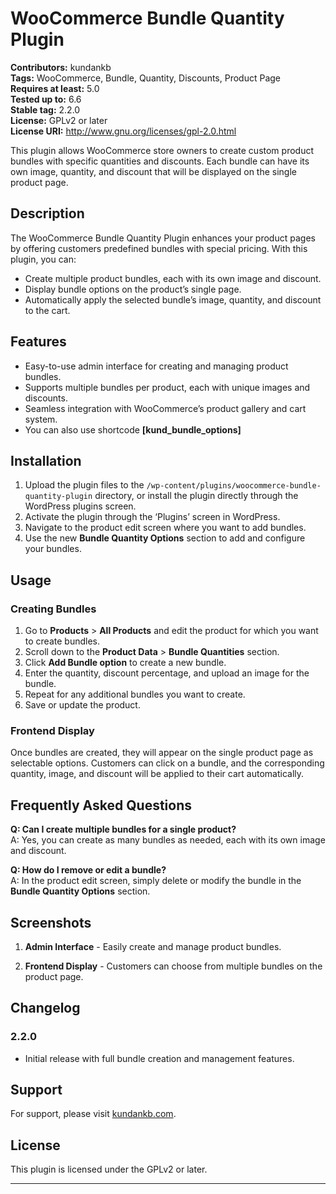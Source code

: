 # WooCommerce Bundle Quantity Plugin

**Contributors:** kundankb  
**Tags:** WooCommerce, Bundle, Quantity, Discounts, Product Page  
**Requires at least:** 5.0  
**Tested up to:** 6.6  
**Stable tag:** 2.2.0  
**License:** GPLv2 or later  
**License URI:** http://www.gnu.org/licenses/gpl-2.0.html

This plugin allows WooCommerce store owners to create custom product bundles with specific quantities and discounts. Each bundle can have its own image, quantity, and discount that will be displayed on the single product page.

## Description

The WooCommerce Bundle Quantity Plugin enhances your product pages by offering customers predefined bundles with special pricing. With this plugin, you can:

- Create multiple product bundles, each with its own image and discount.
- Display bundle options on the product’s single page.
- Automatically apply the selected bundle’s image, quantity, and discount to the cart.

## Features

- Easy-to-use admin interface for creating and managing product bundles.
- Supports multiple bundles per product, each with unique images and discounts.
- Seamless integration with WooCommerce’s product gallery and cart system.
- You can also use shortcode **[kund_bundle_options]**

## Installation

1. Upload the plugin files to the `/wp-content/plugins/woocommerce-bundle-quantity-plugin` directory, or install the plugin directly through the WordPress plugins screen.
2. Activate the plugin through the ‘Plugins’ screen in WordPress.
3. Navigate to the product edit screen where you want to add bundles.
4. Use the new **Bundle Quantity Options** section to add and configure your bundles.

## Usage

### Creating Bundles

1. Go to **Products** > **All Products** and edit the product for which you want to create bundles.
2. Scroll down to the **Product Data** > **Bundle Quantities** section.
3. Click **Add Bundle option** to create a new bundle.
4. Enter the quantity, discount percentage, and upload an image for the bundle.
5. Repeat for any additional bundles you want to create.
6. Save or update the product.

### Frontend Display

Once bundles are created, they will appear on the single product page as selectable options. Customers can click on a bundle, and the corresponding quantity, image, and discount will be applied to their cart automatically.

## Frequently Asked Questions

**Q: Can I create multiple bundles for a single product?**  
A: Yes, you can create as many bundles as needed, each with its own image and discount.

**Q: How do I remove or edit a bundle?**  
A: In the product edit screen, simply delete or modify the bundle in the **Bundle Quantity Options** section.

## Screenshots

1. **Admin Interface** - Easily create and manage product bundles.


2. **Frontend Display** - Customers can choose from multiple bundles on the product page.

## Changelog

### 2.2.0
- Initial release with full bundle creation and management features.

## Support

For support, please visit  [kundankb.com](www.kundankb.com]).

## License

This plugin is licensed under the GPLv2 or later.

---
